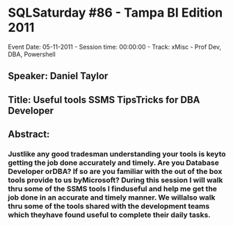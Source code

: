 # SQLSaturday #86 - Tampa BI Edition 2011
Event Date: 05-11-2011 - Session time: 00:00:00 - Track: xMisc - Prof Dev, DBA, Powershell
## Speaker: Daniel Taylor
## Title: Useful tools SSMS TipsTricks for DBA  Developer
## Abstract:
### Justlike any good tradesman understanding your tools is keyto getting the job done accurately and timely. Are you Database Developer orDBA? If so are you familiar with the out of the box tools provide to us byMicrosoft? During this session I will walk thru some of the SSMS tools I finduseful and help me get the job done in an accurate and timely manner. We willalso walk thru some of the tools shared with the development teams which theyhave found useful to complete their daily tasks.
